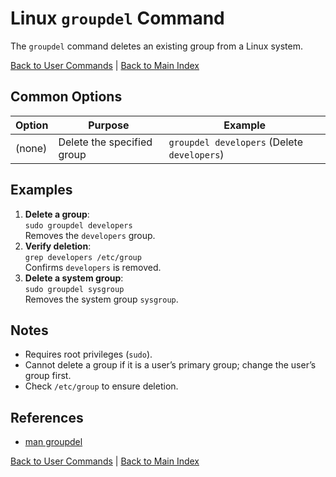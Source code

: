 # Linux `groupdel` Command

The `groupdel` command deletes an existing group from a Linux system.

[Back to User Commands](../user.md) | [Back to Main Index](../../README.md)

## Common Options

| Option | Purpose | Example |
|--------|---------|---------|
| (none) | Delete the specified group | `groupdel developers` (Delete `developers`) |

## Examples
1. **Delete a group**:  
   `sudo groupdel developers`  
   Removes the `developers` group.
2. **Verify deletion**:  
   `grep developers /etc/group`  
   Confirms `developers` is removed.
3. **Delete a system group**:  
   `sudo groupdel sysgroup`  
   Removes the system group `sysgroup`.

## Notes
- Requires root privileges (`sudo`).
- Cannot delete a group if it is a user’s primary group; change the user’s group first.
- Check `/etc/group` to ensure deletion.

## References
- [man groupdel](https://man7.org/linux/man-pages/man8/groupdel.8.html)

[Back to User Commands](../user.md) | [Back to Main Index](../../README.md)
